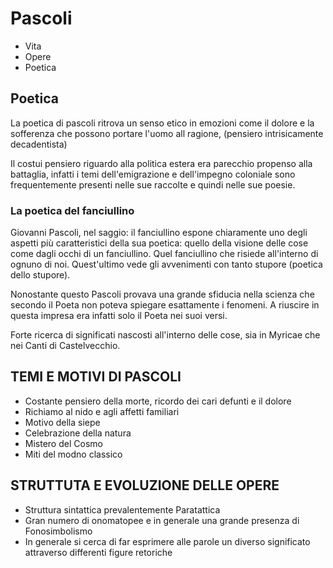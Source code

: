 # Pascoli
- Vita
- Opere 
- Poetica

## Poetica

La poetica di pascoli ritrova un senso etico in emozioni come il dolore e la sofferenza che possono portare l'uomo all ragione,
(pensiero intrisicamente decadentista)

Il costui pensiero riguardo alla politica estera era parecchio propenso alla battaglia, infatti i temi dell'emigrazione e dell'impegno coloniale sono frequentemente presenti nelle sue raccolte e quindi nelle sue poesie.

### La poetica del fanciullino

Giovanni Pascoli, nel saggio: il fanciullino espone chiaramente uno degli aspetti più caratteristici della sua poetica: quello della visione delle cose come dagli occhi di un fanciullino. Quel fanciullino che risiede all'interno di ognuno di noi.
Quest'ultimo vede gli avvenimenti con tanto stupore (poetica dello stupore).

Nonostante questo Pascoli provava una grande sfiducia nella scienza che secondo il Poeta non poteva spiegare esattamente i fenomeni. A riuscire in questa impresa era infatti solo il Poeta nei suoi versi.

Forte ricerca di significati nascosti all'interno delle cose, sia in Myricae che nei Canti di Castelvecchio.

## TEMI E MOTIVI DI PASCOLI

- Costante pensiero della morte, ricordo dei cari defunti e il dolore 
- Richiamo al nido e agli affetti familiari 
- Motivo della siepe
- Celebrazione della natura
- Mistero del Cosmo
- Miti del modno classico

## STRUTTUTA E EVOLUZIONE DELLE OPERE

- Struttura sintattica prevalentemente Paratattica
- Gran numero di onomatopee e in generale una grande presenza di Fonosimbolismo
- In generale si cerca di far esprimere alle parole un diverso significato attraverso differenti figure retoriche

<!--stackedit_data:
eyJoaXN0b3J5IjpbLTY5NTQzNDk1MiwxMzQ0MTcyNTg4XX0=
-->